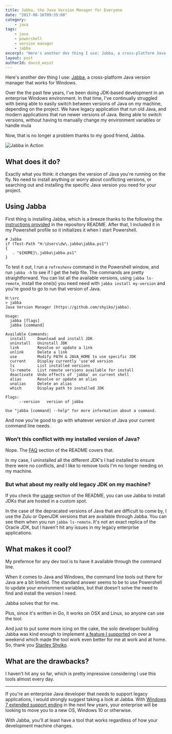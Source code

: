 ```yaml
---
title: Jabba, the Java Version Manager for Everyone
date: "2017-08-16T09:35:00"
category:
    - java
tags:
    - java
    - powershell
    - version manager
    - jabba
excerpt: "Here's another dev thing I use: Jabba, a cross-platform Java version manager that works for Windows."
layout: post
authorId: david_wesst
---
```


[1]: https://davidwesst.blob.core.windows.net/blog/jabba/jabba-example.gif "Jabba in Action in a Powershell terminal"

Here's another dev thing I use: [Jabba](https://github.com/shyiko/jabba), a cross-platform Java version manager that works for Windows.

Over the the past few years, I've been doing JDK-based development in an enterprise Windows environment. In that time, I've continually struggled with being able to easily switch between versions of Java on my machine, depending on the project. We have legacy application that run old Java, and modern applications that run newer versions of Java. Being able to switch versions, without having to manually change my environment variables or handle mula

Now, that is no longer a problem thanks to my good friend, Jabba.

![Jabba in Action][1]

## What does it do?
Exactly what you think: it changes the version of Java you're running on the fly. No need to install anything or worry about conflicting versions, or searching out and installing the specific Java version you need for your project.

## Using Jabba
First thing is installing Jabba, which is a breeze thanks to the following the [instructions provided](https://github.com/shyiko/jabba#windows-10) in the repository README. After that, I included it in my Powershell profile so it initializes it when I start Powershell.

```
# Jabba
if (Test-Path "H:\Users\dw\.jabba\jabba.ps1") 
{ 
   . "${HOME}\.jabba\jabba.ps1" 
}
```

To test it out, I run a `refreshenv` command in the Powershell window, and run `jabba -h` to see if I get the help file.
The commands are pretty straightforward. You can list all the available versions, using `jabba ls-remote`, install the one(s) you need need with `jabba install my-version` and you're good to go to run that version of Java.

```
H:\src
> jabba
Java Version Manager (https://github.com/shyiko/jabba).

Usage:
  jabba [flags]
  jabba [command]

Available Commands:
  install     Download and install JDK
  uninstall   Uninstall JDK
  link        Resolve or update a link
  unlink      Delete a link
  use         Modify PATH & JAVA_HOME to use specific JDK
  current     Display currently 'use'ed version
  ls          List installed versions
  ls-remote   List remote versions available for install
  deactivate  Undo effects of `jabba` on current shell
  alias       Resolve or update an alias
  unalias     Delete an alias
  which       Display path to installed JDK

Flags:
      --version   version of jabba

Use "jabba [command] --help" for more information about a command.
```

And now you're good to go with whatever version of Java your current command line needs.

### Won't this conflict with my installed version of Java?
Nope. The [FAQ](https://github.com/shyiko/jabba#faq) section of the README covers that.

In my case, I uninstalled all the different JDK's I had installed to ensure there were no conflicts, and I like to remove tools I'm no longer needing on my machine.

### But what about my really old legacy JDK on my machine?
If you check the [usage](https://github.com/shyiko/jabba#usage) section of the README, you can use Jabba to install JDKs that are hosted in a custom spot.

In the case of the depracated versions of Java that are difficult to come by, I use the Zulu or OpenJDK versions that are available through Jabba. You can see them when you run `jabba ls-remote`. It's not an exact replica of the Oracle JDK, but I haven't hit any issues in my legacy enterprise applications.

## What makes it cool?
My prefernce for any dev tool is to have it available through the command line.

When it comes to Java and Windows, the command line tools out there for Java are a bit limited. The standard answer seems to be to use Powershell to update your environment variables, but that doesn't solve the need to find and install the version I need.

Jabba solves that for me.

Plus, since it's written in Go, it works on OSX and Linux, so anyone can use the tool.

And just to put some more icing on the cake, the solo developer building Jabba was kind enough to implement [a feature I supported](https://github.com/shyiko/jabba/issues/67#issuecomment-300869749) on over a weekend which made the tool work even better for me at work and at home. So, thank you [Stanley Shyiko](https://github.com/shyiko).

## What are the drawbacks?
I haven't hit any so far, which is pretty impressive considering I use this tools almost every day.

---

If you're an enterprise Java developer that needs to support legacy applications, I would strongly suggest taking a look at Jabba. With [Windows 7 extended support ending](https://support.microsoft.com/en-ca/help/13853/windows-lifecycle-fact-sheet) in the next few years, your enterprise will be looking to move you to a new OS, Windows 10 or otherwise. 

With Jabba, you'll at least have a tool that works regardless of how your development machine changes.

